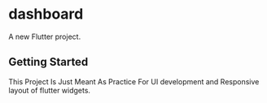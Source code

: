 # dashboard

A new Flutter project.

## Getting Started

This Project Is Just Meant As Practice For UI development and Responsive layout of flutter widgets.
